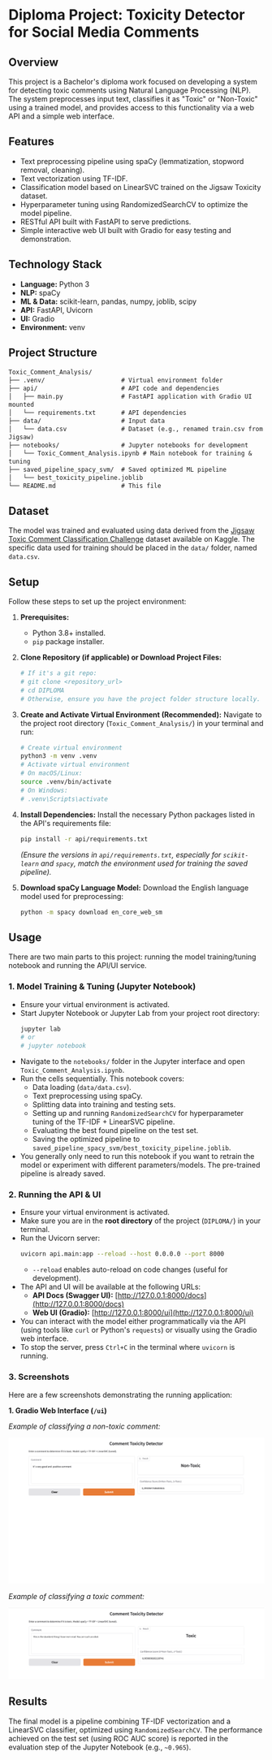# Diploma Project: Toxicity Detector for Social Media Comments

## Overview

This project is a Bachelor's diploma work focused on developing a system for detecting toxic comments using Natural Language Processing (NLP). The system preprocesses input text, classifies it as "Toxic" or "Non-Toxic" using a trained model, and provides access to this functionality via a web API and a simple web interface.

## Features

* Text preprocessing pipeline using spaCy (lemmatization, stopword removal, cleaning).
* Text vectorization using TF-IDF.
* Classification model based on LinearSVC trained on the Jigsaw Toxicity dataset.
* Hyperparameter tuning using RandomizedSearchCV to optimize the model pipeline.
* RESTful API built with FastAPI to serve predictions.
* Simple interactive web UI built with Gradio for easy testing and demonstration.

## Technology Stack

* **Language:** Python 3
* **NLP:** spaCy
* **ML & Data:** scikit-learn, pandas, numpy, joblib, scipy
* **API:** FastAPI, Uvicorn
* **UI:** Gradio
* **Environment:** venv

## Project Structure

```
Toxic_Comment_Analysis/
├── .venv/                     # Virtual environment folder
├── api/                       # API code and dependencies
│   ├── main.py                # FastAPI application with Gradio UI mounted
│   └── requirements.txt       # API dependencies
├── data/                      # Input data
│   └── data.csv               # Dataset (e.g., renamed train.csv from Jigsaw)
├── notebooks/                 # Jupyter notebooks for development
│   └── Toxic_Comment_Analysis.ipynb # Main notebook for training & tuning
├── saved_pipeline_spacy_svm/  # Saved optimized ML pipeline
│   └── best_toxicity_pipeline.joblib
└── README.md                  # This file
```

## Dataset

The model was trained and evaluated using data derived from the [Jigsaw Toxic Comment Classification Challenge](https://www.kaggle.com/competitions/jigsaw-toxic-comment-classification-challenge/data) dataset available on Kaggle. The specific data used for training should be placed in the `data/` folder, named `data.csv`.

## Setup

Follow these steps to set up the project environment:

1.  **Prerequisites:**
    * Python 3.8+ installed.
    * `pip` package installer.

2.  **Clone Repository (if applicable) or Download Project Files:**
    ```bash
    # If it's a git repo:
    # git clone <repository_url>
    # cd DIPLOMA
    # Otherwise, ensure you have the project folder structure locally.
    ```

3.  **Create and Activate Virtual Environment (Recommended):**
    Navigate to the project root directory (`Toxic_Comment_Analysis/`) in your terminal and run:
    ```bash
    # Create virtual environment
    python3 -m venv .venv
    # Activate virtual environment
    # On macOS/Linux:
    source .venv/bin/activate
    # On Windows:
    # .venv\Scripts\activate
    ```

4.  **Install Dependencies:**
    Install the necessary Python packages listed in the API's requirements file:
    ```bash
    pip install -r api/requirements.txt
    ```
    *(Ensure the versions in `api/requirements.txt`, especially for `scikit-learn` and `spacy`, match the environment used for training the saved pipeline).*

5.  **Download spaCy Language Model:**
    Download the English language model used for preprocessing:
    ```bash
    python -m spacy download en_core_web_sm
    ```

## Usage

There are two main parts to this project: running the model training/tuning notebook and running the API/UI service.

### 1. Model Training & Tuning (Jupyter Notebook)

* Ensure your virtual environment is activated.
* Start Jupyter Notebook or Jupyter Lab from your project root directory:
    ```bash
    jupyter lab
    # or
    # jupyter notebook
    ```
* Navigate to the `notebooks/` folder in the Jupyter interface and open `Toxic_Comment_Analysis.ipynb`.
* Run the cells sequentially. This notebook covers:
    * Data loading (`data/data.csv`).
    * Text preprocessing using spaCy.
    * Splitting data into training and testing sets.
    * Setting up and running `RandomizedSearchCV` for hyperparameter tuning of the TF-IDF + LinearSVC pipeline. 
    * Evaluating the best found pipeline on the test set.
    * Saving the optimized pipeline to `saved_pipeline_spacy_svm/best_toxicity_pipeline.joblib`.
* You generally only need to run this notebook if you want to retrain the model or experiment with different parameters/models. The pre-trained pipeline is already saved.

### 2. Running the API & UI

* Ensure your virtual environment is activated.
* Make sure you are in the **root directory** of the project (`DIPLOMA/`) in your terminal.
* Run the Uvicorn server:
    ```bash
    uvicorn api.main:app --reload --host 0.0.0.0 --port 8000
    ```
    * `--reload` enables auto-reload on code changes (useful for development).
* The API and UI will be available at the following URLs:
    * **API Docs (Swagger UI):** [http://127.0.0.1:8000/docs](http://127.0.0.1:8000/docs)
    * **Web UI (Gradio):** [http://127.0.0.1:8000/ui](http://127.0.0.1:8000/ui)
* You can interact with the model either programmatically via the API (using tools like `curl` or Python's `requests`) or visually using the Gradio web interface.
* To stop the server, press `Ctrl+C` in the terminal where `uvicorn` is running.

### 3. Screenshots

Here are a few screenshots demonstrating the running application:

**1. Gradio Web Interface (`/ui`)**

*Example of classifying a non-toxic comment:*

![Gradio UI Example Non-Toxic](./images/gradio_ui_example_non_toxic.png)

*Example of classifying a toxic comment:*

![Gradio UI Example Toxic](./images/gradio_ui_example_toxic.png)

## Results

The final model is a pipeline combining TF-IDF vectorization and a LinearSVC classifier, optimized using `RandomizedSearchCV`. The performance achieved on the test set (using ROC AUC score) is reported in the evaluation step of the Jupyter Notebook (e.g., `~0.965`).

